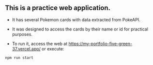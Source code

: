 ## This is a practice web application.

* It has several Pokemon cards with data extracted from PokeAPI.

* It was designed to access the cards by their name or id for practical purposes.

* To run it, access the web at https://my-portfolio-five-green-37.vercel.app/ or execute:
```
npm run start
```